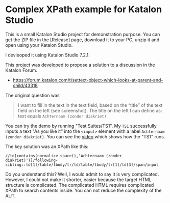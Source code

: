 Complex XPath example for Katalon Studio
=========================================

This is a small Katalon Studio project for demonstration purpose.
You can get the ZIP file in the [Release] page, download it to your PC,
unzip it and open using your Katalon Studio.

I devleoped it using Katalon Studio 7.2.1.

This project was developed to propose a solution to a discussion in the Katalon Forum.

- https://forum.katalon.com/t/settext-object-which-looks-at-parent-and-child/43318

The original question was

>I want to fill in the text in the text field, based on the “title” of the text field on the left (see screenshot). The title on the left I can define as: text equals `Achternaam (zonder diakriet)`


You can try the demo by running "Test Suites/TS1". My `TS1` successfully inputs a text "As you like it" into the `<input>` element with a label `Achternaam (zonder diakriet)`. 
You can see the [video](https://drive.google.com/file/d/1aMZwjt8LCCa4CunIlAvLdM4J7WXbCTWs/view?usp=sharing) which shows how the "TS1" runs.

The key solution was an XPath like this:

```
//td[contains(normalize-space(),'Achternaam (zonder diakriet)')]/following-sibling::td[1]/table/tbody/tr/td/table/tbody/tr[1]/td[3]/span/input
```

Do you understand this? Well, I would admit to say it is very complicated. However, I could not make it shorter, easier because the target HTML structure is compilcated. The complicated HTML requires complicated XPath to search contents inside. You can not reduce the complexity of the AUT.

 
 